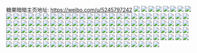 糖果暗暗主页地址: https://weibo.com/u/5245797242 
![](https://wx4.sinaimg.cn/mw2000/005J0PuWly1h9hn5q5v5gj32c02m6hdu.jpg) 
![](https://wx4.sinaimg.cn/mw2000/005J0PuWly1h9hn6waivpj32dc35ru0x.jpg) 
![](https://wx4.sinaimg.cn/mw2000/005J0PuWly1h9hn6y6nqpj32bz2er4qp.jpg) 
![](https://wx4.sinaimg.cn/mw2000/005J0PuWly1h9hn5ajyeyj30u0140q9n.jpg) 
![](https://wx4.sinaimg.cn/mw2000/005J0PuWly1h9hn5rs6v6j32c033we81.jpg) 
![](https://wx4.sinaimg.cn/mw2000/005J0PuWly1h9hn6mwpmhj32c02zmnpe.jpg) 
![](https://wx4.sinaimg.cn/mw2000/005J0PuWly1h9hn7ai7j6j32c02c0hdt.jpg) 
![](https://wx4.sinaimg.cn/mw2000/005J0PuWly1h9drxortamj323u35shdt.jpg) 
![](https://wx4.sinaimg.cn/mw2000/005J0PuWly1h9drxeifjrj323u35shdt.jpg) 
![](https://wx4.sinaimg.cn/mw2000/005J0PuWly1h9drxyz1htj323u35shdt.jpg) 
![](https://wx4.sinaimg.cn/mw2000/005J0PuWly1h9dryb5g1gj323u35shdt.jpg) 
![](https://wx4.sinaimg.cn/mw2000/005J0PuWly1h8zrgpa84fj33402c0npd.jpg) 
![](https://wx4.sinaimg.cn/mw2000/005J0PuWly1h8zrglnqzij32c0340e84.jpg) 
![](https://wx4.sinaimg.cn/mw2000/005J0PuWly1h8zrgqozdaj311g0zggtn.jpg) 
![](https://wx4.sinaimg.cn/mw2000/005J0PuWly1h8zrih3c1gj33402c0x6q.jpg) 
![](https://wx4.sinaimg.cn/mw2000/005J0PuWly1h8zrgv891sj30zk1be7a8.jpg) 
![](https://wx4.sinaimg.cn/mw2000/005J0PuWly1h8zrj5iskfj33402j3u11.jpg) 
![](https://wx4.sinaimg.cn/mw2000/005J0PuWly1h8zrhn98lrj30pn0sgtm5.jpg) 
![](https://wx4.sinaimg.cn/mw2000/005J0PuWly1h8zrhk4ue7j3340340qv6.jpg) 
![](https://wx4.sinaimg.cn/mw2000/005J0PuWly1h8zrhhr3zmj311z133wo0.jpg) 
![](https://wx4.sinaimg.cn/mw2000/005J0PuWly1h8zrhgpgcjj326f2bz7wi.jpg) 
![](https://wx4.sinaimg.cn/mw2000/005J0PuWly1h8zrh48ij5j33402c0qv6.jpg) 
![](https://wx4.sinaimg.cn/mw2000/005J0PuWly1h8zrjepxuoj316q1kvwvl.jpg) 
![](https://wx4.sinaimg.cn/mw2000/005J0PuWly1h8zrj8vejzj30lc0sg49q.jpg) 
![](https://wx4.sinaimg.cn/mw2000/005J0PuWly1h8zrjk4l5lj32c0340kjm.jpg) 
![](https://wx4.sinaimg.cn/mw2000/005J0PuWly1h8zrgu9ovej32c0340npe.jpg) 
![](https://wx4.sinaimg.cn/mw2000/005J0PuWly1h8zrja12tuj31r02li1kx.jpg) 
![](https://wx4.sinaimg.cn/mw2000/005J0PuWly1h8zri3foa2j32kt22rkjm.jpg) 
![](https://wx4.sinaimg.cn/mw2000/005J0PuWly1h8zrjdb8ofj32c03404qq.jpg) 
![](https://wx4.sinaimg.cn/mw2000/005J0PuWly1h8k469kkuij30n01ds139.jpg) 
![](https://wx4.sinaimg.cn/mw2000/005J0PuWly1h8h7h844xij31pf2mu4qp.jpg) 
![](https://wx4.sinaimg.cn/mw2000/005J0PuWly1h8h7i0ieptj30n00cxtcg.jpg) 
![](https://wx4.sinaimg.cn/mw2000/005J0PuWly1h8h7hd1rxyj32c033yu0x.jpg) 
![](https://wx4.sinaimg.cn/mw2000/005J0PuWly1h8h7hik191j335s2hcx6p.jpg) 
![](https://wx4.sinaimg.cn/mw2000/005J0PuWly1h8aq5knupxj33402c01kz.jpg) 
![](https://wx4.sinaimg.cn/mw2000/005J0PuWly1h8aq5s9cy2j335s2dce82.jpg) 
![](https://wx4.sinaimg.cn/mw2000/005J0PuWly1h8aq5vpz3jj31sc2dr7wh.jpg) 
![](https://wx4.sinaimg.cn/mw2000/005J0PuWly1h8aq5ud60cj31nc2741kx.jpg) 
![](https://wx4.sinaimg.cn/mw2000/005J0PuWly1h8aq5sytpwj30n00m5tbu.jpg) 
![](https://wx4.sinaimg.cn/mw2000/005J0PuWly1h879j54af6j32c0340x6q.jpg) 
![](https://wx4.sinaimg.cn/mw2000/005J0PuWly1h7zcigsibrj31qf2ds7wc.jpg) 
![](https://wx4.sinaimg.cn/mw2000/005J0PuWly1h7zciyh747j31sc2dr1ky.jpg) 
![](https://wx4.sinaimg.cn/mw2000/005J0PuWly1h7zcio9ypxj33402c0hdv.jpg) 
![](https://wx4.sinaimg.cn/mw2000/005J0PuWly1h7zcicvrtvj335s23uhdv.jpg) 
![](https://wx4.sinaimg.cn/mw2000/005J0PuWly1h7xk2dhc38j30u0140wkf.jpg) 
![](https://wx4.sinaimg.cn/mw2000/005J0PuWly1h7xk2dyhyjj30u014042p.jpg) 
![](https://wx4.sinaimg.cn/mw2000/005J0PuWly1h7xk2ehk0rj30u014078j.jpg) 
![](https://wx4.sinaimg.cn/mw2000/005J0PuWly1h7xk2cwnxsj30t80zewiw.jpg) 
![](https://wx4.sinaimg.cn/mw2000/005J0PuWly1h7xk2f2i3nj30vs0u0wjb.jpg) 
![](https://wx4.sinaimg.cn/mw2000/005J0PuWly1h7qm8zeicvj30n00l73zv.jpg) 
![](https://wx4.sinaimg.cn/mw2000/005J0PuWly1h7qm8zmsr1j30ht0eb0t8.jpg) 
![](https://wx4.sinaimg.cn/mw2000/005J0PuWly1h7pwpjztq4j30u0190ag9.jpg) 
![](https://wx4.sinaimg.cn/mw2000/005J0PuWly1h7pwpkv1n6j30u20u0gsl.jpg) 
![](https://wx4.sinaimg.cn/mw2000/005J0PuWly1h7pwphzw2qj30u0140wmd.jpg) 
![](https://wx4.sinaimg.cn/mw2000/005J0PuWly1h7eglis85sj30n01dsace.jpg) 
![](https://wx4.sinaimg.cn/mw2000/005J0PuWly1h6uu2p90ivj3343340kjm.jpg) 
![](https://wx4.sinaimg.cn/mw2000/005J0PuWly1h6uu2r2q2rj32c02c0kjl.jpg) 
![](https://wx4.sinaimg.cn/mw2000/005J0PuWly1h6uu2q616ij30sg0sg46n.jpg) 
![](https://wx4.sinaimg.cn/mw2000/005J0PuWly1h6uu2nk1e4j32c03407wj.jpg) 
![](https://wx4.sinaimg.cn/mw2000/005J0PuWly1h6rbkl2uk4j30tu0tuwn6.jpg) 
![](https://wx4.sinaimg.cn/mw2000/005J0PuWly1h6rbgbblzkj31r03407wi.jpg) 
![](https://wx4.sinaimg.cn/mw2000/005J0PuWly1h671x22evcj31o0280qb7.jpg) 
![](https://wx4.sinaimg.cn/mw2000/005J0PuWly1h671x5gt62j31o0280kcm.jpg) 
![](https://wx4.sinaimg.cn/mw2000/005J0PuWly1h671x8rllaj32c033we82.jpg) 
![](https://wx4.sinaimg.cn/mw2000/005J0PuWly1h671x9lsudj32c033znpe.jpg) 
![](https://wx4.sinaimg.cn/mw2000/005J0PuWly1h671x8279rj31my26ptmq.jpg) 
![](https://wx4.sinaimg.cn/mw2000/005J0PuWly1h671x05z5rj31o028047s.jpg) 
![](https://wx4.sinaimg.cn/mw2000/005J0PuWly1h671x3ozyvj31o027yb2a.jpg) 
![](https://wx4.sinaimg.cn/mw2000/005J0PuWly1h671x1hopaj31o0280u0x.jpg) 
![](https://wx4.sinaimg.cn/mw2000/005J0PuWly1h671x7bhxpj31o027z4bo.jpg) 
![](https://wx4.sinaimg.cn/mw2000/005J0PuWly1h5xts760gpj30u01hck50.jpg) 
![](https://wx4.sinaimg.cn/mw2000/005J0PuWly1h5itvplzv5j32c033yhdu.jpg) 
![](https://wx4.sinaimg.cn/mw2000/005J0PuWly1h5itw2h3tuj32c034fe81.jpg) 
![](https://wx4.sinaimg.cn/mw2000/005J0PuWly1h5htg0n0n8j324v2ozb2b.jpg) 
![](https://wx4.sinaimg.cn/mw2000/005J0PuWly1h5htfbg2p1j32at31qe82.jpg) 
![](https://wx4.sinaimg.cn/mw2000/005J0PuWly1h5htgmlxkuj32c033x1kz.jpg) 
![](https://wx4.sinaimg.cn/mw2000/005J0PuWly1h5hth03l6mj32c0340b2a.jpg) 
![](https://wx4.sinaimg.cn/mw2000/005J0PuWly1h5hthnea5tj32c034tu0z.jpg) 
![](https://wx4.sinaimg.cn/mw2000/005J0PuWly1h4v91no662j32c034eu0y.jpg) 
![](https://wx4.sinaimg.cn/mw2000/005J0PuWly1h4v91oyaixj32c034ub2a.jpg) 
![](https://wx4.sinaimg.cn/mw2000/005J0PuWly1h4skpf1y87j30u013yaeb.jpg) 
![](https://wx4.sinaimg.cn/mw2000/005J0PuWly1h4skpaj6rtj30u0140q7r.jpg) 
![](https://wx4.sinaimg.cn/mw2000/005J0PuWly1h4skpgifx7j30u0140aev.jpg) 
![](https://wx4.sinaimg.cn/mw2000/005J0PuWly1h4skpdjfioj30u01400z3.jpg) 
![](https://wx4.sinaimg.cn/mw2000/005J0PuWly1h4skpbdtijj30u0142whw.jpg) 
![](https://wx4.sinaimg.cn/mw2000/005J0PuWly1h4skpceblzj30u0140n2q.jpg) 
![](https://wx4.sinaimg.cn/mw2000/005J0PuWly1h4r6mvmpwdj31o0280hdt.jpg) 
![](https://wx4.sinaimg.cn/mw2000/005J0PuWly1h4r6mzy9syj31o024qnm5.jpg) 
![](https://wx4.sinaimg.cn/mw2000/005J0PuWly1h4r6mwad1zj325s2vo4qp.jpg) 
![](https://wx4.sinaimg.cn/mw2000/005J0PuWly1h4r6myz6r5j31ic20g4qp.jpg) 
![](https://wx4.sinaimg.cn/mw2000/005J0PuWly1h4r6n2je64j31o01yse81.jpg) 
![](https://wx4.sinaimg.cn/mw2000/005J0PuWly1h4r6n86t1cj30f40l7acs.jpg) 
![](https://wx4.sinaimg.cn/mw2000/005J0PuWly1h4najzyja6j316o1kw7ja.jpg) 
![](https://wx4.sinaimg.cn/mw2000/005J0PuWly1h4nak3yqytj31o020xb29.jpg) 
![](https://wx4.sinaimg.cn/mw2000/005J0PuWly1h4nak4x5ghj32c02c0kjl.jpg) 
![](https://wx4.sinaimg.cn/mw2000/005J0PuWly1h4najytq22j31o027bb29.jpg) 
![](https://wx4.sinaimg.cn/mw2000/005J0PuWly1h4nak7i6psj316o1kvdzp.jpg) 
![](https://wx4.sinaimg.cn/mw2000/005J0PuWly1h4nakaz85gj32c02c07wi.jpg) 
![](https://wx4.sinaimg.cn/mw2000/005J0PuWly1h4nakc8bzfj31m61z54mh.jpg) 
![](https://wx4.sinaimg.cn/mw2000/005J0PuWly1h4nakdnhozj32c02s2e82.jpg) 
![](https://wx4.sinaimg.cn/mw2000/005J0PuWly1h4nakemj99j31n126qqth.jpg) 
![](https://wx4.sinaimg.cn/mw2000/005J0PuWly1h4mdfqpp6xj31o0280u0y.jpg) 
![](https://wx4.sinaimg.cn/mw2000/005J0PuWly1h4mdhc521yj31o021cx6p.jpg) 
![](https://wx4.sinaimg.cn/mw2000/005J0PuWly1h4mdhk64abj31o01z0x6p.jpg) 
![](https://wx4.sinaimg.cn/mw2000/005J0PuWly1h4mdht53k0j31o0280u0x.jpg) 
![](https://wx4.sinaimg.cn/mw2000/005J0PuWly1h4mdh292ypj31o022eu0x.jpg) 
![](https://wx4.sinaimg.cn/mw2000/005J0PuWly1h4mdgvbyixj31fd1v0qv5.jpg) 
![](https://wx4.sinaimg.cn/mw2000/005J0PuWly1h4mdfungjsj31o01u0e81.jpg) 
![](https://wx4.sinaimg.cn/mw2000/005J0PuWly1h4mdgnjnrqj31o0280x6p.jpg) 
![](https://wx4.sinaimg.cn/mw2000/005J0PuWly1h4mdf1kt6vj31b61t4kjl.jpg) 
![](https://wx4.sinaimg.cn/mw2000/005J0PuWly1h4mdeyanoaj31j31vbe81.jpg) 
![](https://wx4.sinaimg.cn/mw2000/005J0PuWly1h4mdgda0haj31o02804qq.jpg) 
![](https://wx4.sinaimg.cn/mw2000/005J0PuWly1h4mdf6kliwj31o0280qv5.jpg) 
![](https://wx4.sinaimg.cn/mw2000/005J0PuWly1h4mdhlmg80j32c02ifu0x.jpg) 
![](https://wx4.sinaimg.cn/mw2000/005J0PuWly1h4mdg5ca0nj31o02804qq.jpg) 
![](https://wx4.sinaimg.cn/mw2000/005J0PuWly1h4mdet4ikfj31ny21b7wh.jpg) 
![](https://wx4.sinaimg.cn/mw2000/005J0PuWly1h4h6ivfrfxj30u0140qb3.jpg) 
![](https://wx4.sinaimg.cn/mw2000/005J0PuWly1h4d4fgl8vbj30u0190jxn.jpg) 
![](https://wx4.sinaimg.cn/mw2000/005J0PuWly1h4d4u06uwoj30u0140q7q.jpg) 
![](https://wx4.sinaimg.cn/mw2000/005J0PuWly1h4d4tz9ydaj30u0140q7s.jpg) 
![](https://wx4.sinaimg.cn/mw2000/005J0PuWly1h493goar2rj30u0140n18.jpg) 
![](https://wx4.sinaimg.cn/mw2000/005J0PuWly1h493gnne8bj30w70u0q9x.jpg) 
![](https://wx4.sinaimg.cn/mw2000/005J0PuWly1h493gow83ej30u0140dmr.jpg) 
![](https://wx4.sinaimg.cn/mw2000/005J0PuWly1h43gjb0fs6j30u014pq8y.jpg) 
![](https://wx4.sinaimg.cn/mw2000/005J0PuWly1h43gjag69pj30u0190jvs.jpg) 
![](https://wx4.sinaimg.cn/mw2000/005J0PuWly1h441pxbpi0j30u00u0gsg.jpg) 
![](https://wx4.sinaimg.cn/mw2000/005J0PuWly1h43gjd5tndj30sg0sggpn.jpg) 
![](https://wx4.sinaimg.cn/mw2000/005J0PuWly1h441pzupchj30tf0w6gql.jpg) 
![](https://wx4.sinaimg.cn/mw2000/005J0PuWly1h43gjbka91j30u00xxwja.jpg) 
